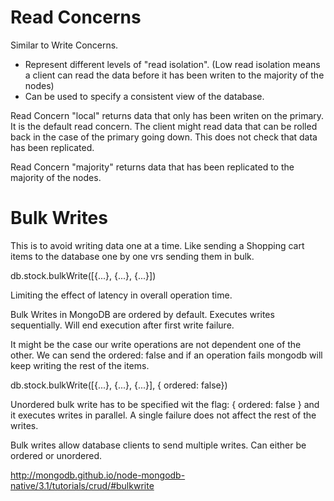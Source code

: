 # Read Concerns

Similar to Write Concerns.

- Represent different levels of "read isolation". (Low read isolation means a client can read the data before it has been writen to the majority of the nodes)
- Can be used to specify a consistent view of the database.

Read Concern "local" returns data that only has been writen on the primary. It is the default read concern. The client might read data that can be rolled back in the case of the primary going down. This does not check that data has been replicated.

Read Concern "majority" returns data that has been replicated to the majority of the nodes.

# Bulk Writes

This is to avoid writing data one at a time. Like sending a Shopping cart items to the database one by one vrs sending them in bulk.

db.stock.bulkWrite([{...}, {...}, {...}])

Limiting the effect of latency in overall operation time.

Bulk Writes in MongoDB are ordered by default. Executes writes sequentially. Will end execution after first write failure.

It might be the case our write operations are not dependent one of the other. We can send the ordered: false and if an operation fails mongodb will keep writing the rest of the items.

db.stock.bulkWrite([{...}, {...}, {...}], { ordered: false})

Unordered bulk write has to be specified wit the flag: { ordered: false } and it executes writes in parallel. A single failure does not affect the rest of the writes.

Bulk writes allow database clients to send multiple writes. Can either be ordered or unordered.

http://mongodb.github.io/node-mongodb-native/3.1/tutorials/crud/#bulkwrite
